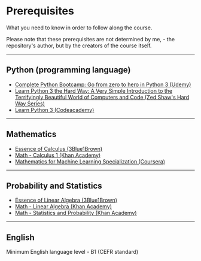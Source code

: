 # Prerequisites

What you need to know in order to follow along the course.

Please note that these prerequisites are not determined by me, - the repository's author, but by the creators of the course itself.

---

## Python (programming language)

- [Complete Python Bootcamp: Go from zero to hero in Python 3 (Udemy)](https://www.udemy.com/course/complete-python-bootcamp)
- [Learn Python 3 the Hard Way: A Very Simple Introduction to the Terrifyingly Beautiful World of Computers and Code (Zed Shaw's Hard Way Series)](https://www.amazon.com/Learn-Python-Hard-Way-Introduction/dp/0134692888/ref=sr_1_3?crid=260AS88B85V87&keywords=learn+python+the+hard+way&qid=1566478507&s=gateway&sprefix=learn+python,aps,293&sr=8-3)
- [Learn Python 3 (Codeacademy)](https://www.codecademy.com/learn/learn-python-3)

---

## Mathematics

- [Essence of Calculus (3Blue1Brown)](https://www.youtube.com/playlist?list=PLZHQObOWTQDMsr9K-rj53DwVRMYO3t5Yr)
- [Math - Calculus 1 (Khan Academy)](https://www.khanacademy.org/math/calculus-1)
- [Mathematics for Machine Learning Specialization (Coursera)](https://www.coursera.org/specializations/mathematics-machine-learning)

---

## Probability and Statistics

- [Essence of Linear Algebra (3Blue1Brown)](https://www.youtube.com/playlist?list=PLZHQObOWTQDPD3MizzM2xVFitgF8hE_ab)
- [Math - Linear Algebra (Khan Academy)](https://www.khanacademy.org/math/linear-algebra)
- [Math - Statistics and Probability (Khan Academy)](https://www.khanacademy.org/math/statistics-probability)

---

## English

Minimum English language level - B1 (CEFR standard)

